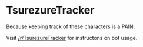 # TsurezureTracker
Because keeping track of these characters is a PAIN.

Visit [/r/TsurezureTracker](http://www.reddit.com/r/TsurezureTracker) for instructons on bot usage.
